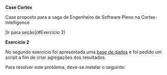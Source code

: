 **Case Cortex**

Case proposto para a vaga de Engenheiro de Software Pleno na Cortex-Intelligence

[Ir para seção](#Exercício 2)

**Exercício 2**

No segundo exercício foi apresentada uma [base de dados](https://docs.google.com/spreadsheets/d/1CELbpon5O66OkW3fXIl36gJ8P7thUBKrRag_QP0Uwfg/edit#gid=1297471854) e foi pedido um script a fim de criar agregações dos resultados.

Para resolver este problema, deve-se instalar o seguinte:


